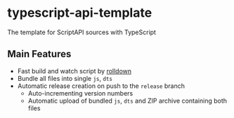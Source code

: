 # typescript-api-template
The template for ScriptAPI sources with TypeScript

## Main Features
- Fast build and watch script by [rolldown](https://rolldown.rs/)
- Bundle all files into single `js`, `dts`
- Automatic release creation on push to the `release` branch
  - Auto-incrementing version numbers
  - Automatic upload of bundled `js`, `dts` and ZIP archive containing both files
